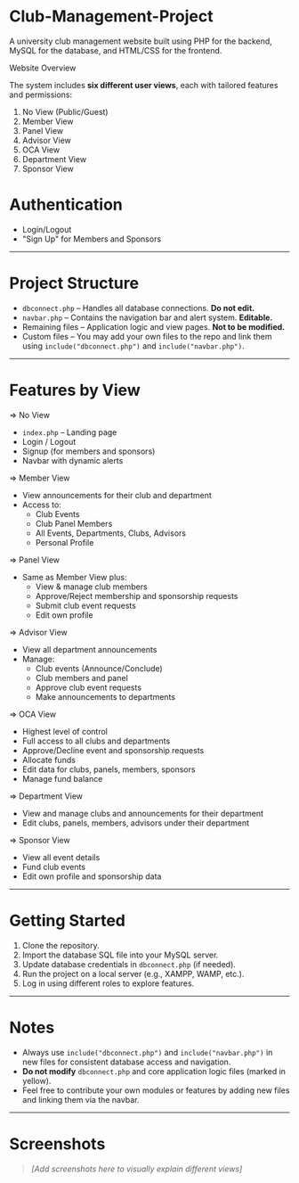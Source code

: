 # Club-Management-Project
A university club management website built using PHP for the backend, MySQL for the database, and HTML/CSS for the frontend.

Website Overview

The system includes **six different user views**, each with tailored features and permissions:

1. No View (Public/Guest)
2. Member View
3. Panel View
4. Advisor View
5. OCA View
6. Department View
7. Sponsor View

# Authentication
- Login/Logout
- "Sign Up" for Members and Sponsors

---

# Project Structure

- `dbconnect.php` – Handles all database connections. **Do not edit.**
- `navbar.php` – Contains the navigation bar and alert system. **Editable.**
- Remaining files – Application logic and view pages. **Not to be modified.**
- Custom files – You may add your own files to the repo and link them using `include("dbconnect.php")` and `include("navbar.php")`.

---

# Features by View

=> No View
- `index.php` – Landing page
- Login / Logout
- Signup (for members and sponsors)
- Navbar with dynamic alerts

=> Member View
- View announcements for their club and department
- Access to:
  - Club Events
  - Club Panel Members
  - All Events, Departments, Clubs, Advisors
  - Personal Profile

=> Panel View
- Same as Member View plus:
  - View & manage club members
  - Approve/Reject membership and sponsorship requests
  - Submit club event requests
  - Edit own profile

=> Advisor View
- View all department announcements
- Manage:
  - Club events (Announce/Conclude)
  - Club members and panel
  - Approve club event requests
  - Make announcements to departments

=> OCA View
- Highest level of control
- Full access to all clubs and departments
- Approve/Decline event and sponsorship requests
- Allocate funds
- Edit data for clubs, panels, members, sponsors
- Manage fund balance

=> Department View
- View and manage clubs and announcements for their department
- Edit clubs, panels, members, advisors under their department

=> Sponsor View
- View all event details
- Fund club events
- Edit own profile and sponsorship data

---

# Getting Started

1. Clone the repository.
2. Import the database SQL file into your MySQL server.
3. Update database credentials in `dbconnect.php` (if needed).
4. Run the project on a local server (e.g., XAMPP, WAMP, etc.).
5. Log in using different roles to explore features.

---

# Notes

- Always use `include("dbconnect.php")` and `include("navbar.php")` in new files for consistent database access and navigation.
- **Do not modify** `dbconnect.php` and core application logic files (marked in yellow).
- Feel free to contribute your own modules or features by adding new files and linking them via the navbar.

---

# Screenshots

> *[Add screenshots here to visually explain different views]*

